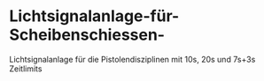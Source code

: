 # Lichtsignalanlage-für-Scheibenschiessen-
Lichtsignalanlage für die Pistolendisziplinen mit 10s, 20s und 7s+3s Zeitlimits
